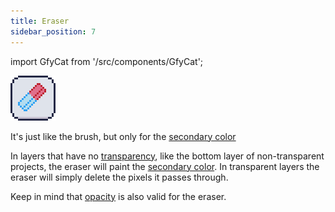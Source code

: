 ```yaml
---
title: Eraser
sidebar_position: 7
---
```

import GfyCat from '/src/components/GfyCat';

![Icon](./icons/eraser.png)

It's just like the brush, but only for the [secondary color]

In layers that have no [transparency], like the bottom layer of non-transparent projects, the eraser will paint the [secondary color]. In transparent layers the eraser will simply delete the pixels it passes through.

Keep in mind that [opacity] is also valid for the eraser.

<GfyCat id="MenacingSlimyDragonfly"/>

[transparency]: ../../mainmenu/colors-filters/transparency.md
[opacity]: ../../color-brush/index.md#opacity
[secondary color]: ../../color-brush/primary-secondary.md